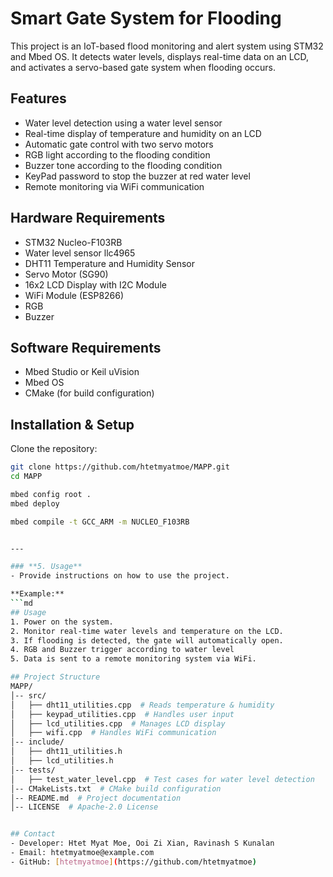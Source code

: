 # Smart Gate System for Flooding
This project is an IoT-based flood monitoring and alert system using STM32 and Mbed OS. It detects water levels, displays real-time data on an LCD, and activates a servo-based gate system when flooding occurs.


## Features
- Water level detection using a water level sensor
- Real-time display of temperature and humidity on an LCD
- Automatic gate control with two servo motors
- RGB light according to the flooding condition 
- Buzzer tone according to the flooding condition
- KeyPad password to stop the buzzer at red water level
- Remote monitoring via WiFi communication

## Hardware Requirements
- STM32 Nucleo-F103RB
- Water level sensor llc4965
- DHT11 Temperature and Humidity Sensor
- Servo Motor (SG90)
- 16x2 LCD Display with I2C Module
- WiFi Module (ESP8266)
- RGB 
- Buzzer

## Software Requirements
- Mbed Studio or Keil uVision
- Mbed OS
- CMake (for build configuration)


## Installation & Setup
Clone the repository:
```sh
git clone https://github.com/htetmyatmoe/MAPP.git
cd MAPP

mbed config root .
mbed deploy

mbed compile -t GCC_ARM -m NUCLEO_F103RB


---

### **5. Usage**
- Provide instructions on how to use the project.

**Example:**
```md
## Usage
1. Power on the system.
2. Monitor real-time water levels and temperature on the LCD.
3. If flooding is detected, the gate will automatically open.
4. RGB and Buzzer trigger according to water level
5. Data is sent to a remote monitoring system via WiFi.

## Project Structure
MAPP/
│-- src/
│   ├── dht11_utilities.cpp  # Reads temperature & humidity
│   ├── keypad_utilities.cpp  # Handles user input
│   ├── lcd_utilities.cpp  # Manages LCD display
│   ├── wifi.cpp  # Handles WiFi communication
│-- include/
│   ├── dht11_utilities.h
│   ├── lcd_utilities.h
│-- tests/
│   ├── test_water_level.cpp  # Test cases for water level detection
│-- CMakeLists.txt  # CMake build configuration
│-- README.md  # Project documentation
│-- LICENSE  # Apache-2.0 License


## Contact
- Developer: Htet Myat Moe, Ooi Zi Xian, Ravinash S Kunalan
- Email: htetmyatmoe@example.com
- GitHub: [htetmyatmoe](https://github.com/htetmyatmoe)

